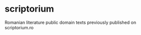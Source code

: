 scriptorium
===========

Romanian literature public domain texts previously published on scriptorium.ro
